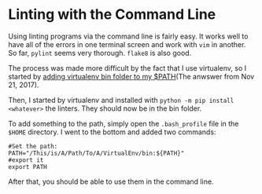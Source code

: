 # Linting with the Command Line #

Using linting programs via the command line is fairly easy. It works well to have all of the errors in one terminal screen and work with `vim` in another. So far, `pylint` seems very thorough. `flake8` is also good.

The process was made more difficult by the fact that I use virtualenv, so I started by [adding virtualenv bin folder to my $PATH](https://github.com/AtomLinter/linter-flake8/issues/132)(The anwswer from Nov 21, 2017).

Then, I started by virtualenv and installed with `python -m pip install <whatever>` the linters. They should now be in the bin folder.

To add something to the path, simply open the `.bash_profile` file in the `$HOME` directory. I went to the bottom and added two commands:

```.bash_profile
#Set the path:
PATH="/This/is/A/Path/To/A/VirtualEnv/bin:${PATH}"
#export it
export PATH
```

After that, you should be able to use them in the command line. 
